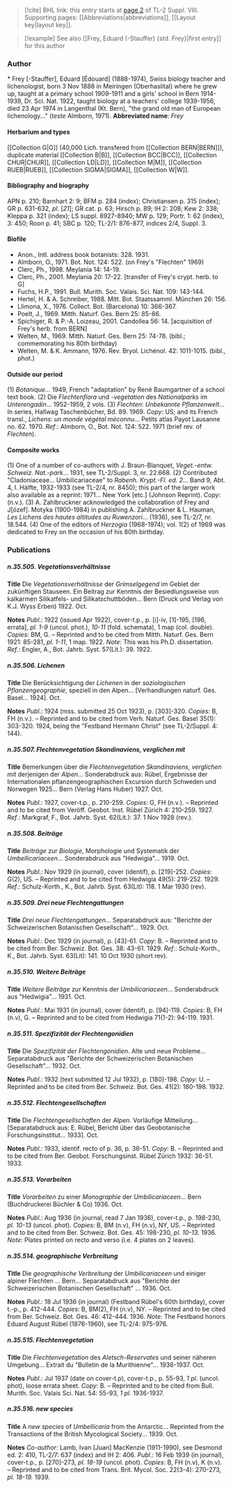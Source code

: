 > [!cite] BHL link: this entry starts at [page 2](https://www.biodiversitylibrary.org/page/33258524) of TL-2 Suppl. VIII.
> Supporting pages: [[Abbreviations|abbreviations]], [[Layout key|layout key]].

> [!example] See also [[Frey, Eduard (-Stauffer) {std. Frey}|first entry]] for this author

### Author

\* Frey \[-Stauffer\], Eduard \[Édouard\] (1888-1974), Swiss biology teacher and lichenologist, born 3 Nov 1888 in Meiringen (Oberhaslital) where he grew up, taught at a primary school 1909-1911 and a girls' school in Bern 1914-1939, Dr. Sci. Nat. 1922, taught biology at a teachers' college 1939-1956, died 23 Apr 1974 in Langenthal (Kt. Bern), "the grand old man of European lichenology..." (*teste* Almborn, 1971). 
**Abbreviated name**: *Frey*

#### Herbarium and types

[[Collection G|G]] (40,000 Lich. transfered from [[Collection BERN|BERN]]), duplicate material [[Collection B|B]], [[Collection BCC|BCC]], [[Collection CHUR|CHUR]], [[Collection LD|LD]], [[Collection M|M]], [[Collection RUEB|RUEB]], [[Collection SIGMA|SIGMA]], [[Collection W|W]].

#### Bibliography and biography

APN p. 210; Barnhart 2: 9; BFM p. 284 (index); Christiansen p. 315 (index); GR p. 631-632, *pl*. \[*21*\]; GR cat. p. 63; Hirsch p. 89; IH 2: 208; Kew 2: 338; Kleppa p. 321 (index); LS suppl. 8927-8940; MW p. 129; Portr. 1: 62 (index), 3: 450; Roon p. 41; SBC p. 120; TL-2/1: 876-877, indices 2/4, Suppl. 3.

#### Biofile

- Anon., Intl. address book botanists: 328. 1931.
- Almborn, O., 1971. Bot. Not. 124: 522. (on Frey's "Flechten" 1969)
- Clerc, Ph., 1998. Meylania 14: 14-19.
- Clerc, Ph., 2001. Meylania 20: 17-22. \[transfer of Frey's crypt. herb. to G\]
- Fuchs, H.P., 1991. Bull. Murith. Soc. Valais. Sci. Nat. 109: 143-144.
- Hertel, H. & A. Schreiber, 1988. Mitt. Bot. Staatssamml. München 26: 156.
- Llimona, X., 1976. Collect. Bot. (Barcelona) 10: 366-367.
- Poelt, J., 1969. Mitth. Naturf. Ges. Bern 25: 85-86.
- Spichiger, R. & P.-A. Loizeau, 2001. Candollea 56: 14. \[acquisition of Frey's herb. from BERN\]
- Welten, M., 1969. Mitth. Naturf. Ges. Bern 25: 74-78. (bibl.; commemorating his 80th birthday)
- Welten, M. & K. Ammann, 1976. Rev. Bryol. Lichénol. 42: 1011-1015. (bibl., phot.)

#### Outside our period

(1) *Botanique*... 1949, French "adaptation" by René Baumgartner of a school text book.
(2) Die *Flechtenflora* und -*vegetation* des *Nationalparks* im *Unterengadin*... 1952-1959, 2 vols.
(3) *Flechten*: *Unbekannte Pflanzenwelt*... In series, Hallwag Taschenbücher, Bd. 89. 1969. *Copy*: US; and its French transl., *Lichens: un monde végétal méconnu*... Petits atlas Payot Lausanne no. 62. 1970. *Ref*.: Almborn, O., Bot. Not. 124: 522. 1971 (brief rev. of *Flechten*).

#### Composite works

(1) One of a number of co-authors with J. Braun-Blanquet, *Veget.-entw. Schweiz. Nat.-park*... 1931, see TL-2/Suppl. 3, nr. 22.668.
(2) Contributed "Cladoniaceae... Umbilicariaceae" to *Rabenh. Krypt.-Fl. ed. 2*... Band 9, Abt. 4, I. Hälfte, 1932-1933 (see TL-2/4, nr. 8450); this part of the larger work also available as a reprint: 1971... New York \[etc.\] (Johnson Reprint). *Copy*: (n.v.).
(3) A. Zahlbruckner acknowledged the collaboration of Frey and J\[ózef\]. Motyka (1900-1984) in publishing A. Zahlbruckner & L. Hauman, *Les Lichens des hautes altitudes au Ruwenzori*... (1936), see TL-2/7, nr. 18.544.
(4) One of the editors of *Herzogia* (1968-1974); vol. 1(2) of 1969 was dedicated to Frey on the occasion of his 80th birthday.

### Publications

##### n.35.505. Vegetationsverhältnisse

**Title**
Die *Vegetationsverhältnisse* der *Grimselgegend* im Gebiet der zukünftigen Stauseen. Ein Beitrag zur Kenntnis der Besiedlungsweise von kalkarmen Silikatfels- und Silikatschuttböden... Bern (Druck und Verlag von K.J. Wyss Erben) 1922. Oct.

**Notes**
*Publ*.: 1922 (issued Apr 1922), cover-t.p., p. \[i\]-iv, \[1\]-195, \[196, errata\], *pl. 1-9* (uncol. phot.), *10-11* (fold. schemata), 1 map (col. double). *Copies*: BM, G. – Reprinted and to be cited from Mitth. Naturf. Ges. Bern 1921: 85-281, *pl. 1-11*, 1 map. 1922.
*Note*: This was his Ph.D. dissertation.
*Ref*.: Engler, A., Bot. Jahrb. Syst. 57(Lit.): 39. 1922.

##### n.35.506. Lichenen

**Title**
Die Berücksichtigung der *Lichenen* in der *soziologischen Pflanzengeographie*, speziell in den Alpen... \[Verhandlungen naturf. Ges. Basel... 1924\]. Oct.

**Notes**
*Publ*.: 1924 (mss. submitted 25 Oct 1923), p. \[303\]-320. *Copies*: B, FH (n.v.). – Reprinted and to be cited from Verh. Naturf. Ges. Basel 35(1): 303-320. 1924, being the "Festband Hermann Christ" (see TL-2/Suppl. 4: 144).

##### n.35.507. Flechtenvegetation Skandinaviens, verglichen mit

**Title**
Bemerkungen über die *Flechtenvegetation Skandinaviens, verglichen mit* derjenigen der *Alpen*... Sonderabdruck aus: Rübel, Ergebnisse der Internationalen pflanzengeographischen Excursion durch Schweden und Norwegen 1925... Bern (Verlag Hans Huber) 1927. Oct.

**Notes**
*Publ*.: 1927, cover-t.p., p. 210-259. *Copies*: G, FH (n.v.). – Reprinted and to be cited from Veröff. Geobot. Inst. Rübel Zürich 4: 210-259. 1927.
*Ref*.: Markgraf, F., Bot. Jahrb. Syst. 62(Lit.): 37. 1 Nov 1928 (rev.).

##### n.35.508. Beiträge

**Title**
*Beiträge* zur *Biologie*, Morphologie und Systematik der *Umbellicariaceen*... Sonderabdruck aus "Hedwigia"... 1919. Oct.

**Notes**
*Publ*.: Nov 1929 (in journal), cover (identif), p. \[219\]-252. *Copies*: G(2), US. – Reprinted and to be cited from Hedwigia 49(5): 219-252. 1929.
*Ref*.: Schulz-Korth., K., Bot. Jahrb. Syst. 63(Lit): 118. 1 Mar 1930 (rev).

##### n.35.509. Drei neue Flechtengattungen

**Title**
*Drei neue Flechtengattungen*... Separatabdruck aus: "Berichte der Schweizerischen Botanischen Gesellschaft"... 1929. Oct.

**Notes**
*Publ*.: Dec 1929 (in journal), p. \[43\]-61. *Copy*: B. – Reprinted and to be cited from Ber. Schweiz. Bot. Ges. 38: 43-61. 1929.
*Ref*.: Schulz-Korth., K., Bot. Jahrb. Syst. 63(Lit): 141. 10 Oct 1930 (short rev).

##### n.35.510. Weitere Beiträge

**Title**
*Weitere Beiträge* zur Kenntnis der *Umbilicariaceen*... Sonderabdruck aus "Hedwigia"... 1931. Oct.

**Notes**
*Publ*.: Mai 1931 (in journal), cover (identif), p. \[94\]-119. *Copies*: B, FH (n.v), G. – Reprinted and to be cited from Hedwigia 71(1-2): 94-119. 1931.

##### n.35.511. Spezifizität der Flechtengonidien

**Title**
Die *Spezifizität der Flechtengonidien*. Alte und neue Probleme... Separatabdruck aus "Berichte der Schweizerischen Botanischen Gesellschaft"... 1932. Oct.

**Notes**
*Publ*.: 1932 (text submitted 12 Jul 1932), p. \[180\]-198. *Copy*: U. – Reprinted and to be cited from Ber. Schweiz. Bot. Ges. 41(2): 180-198. 1932.

##### n.35.512. Flechtengesellschaften

**Title**
Die *Flechtengesellschaften* der *Alpen*. Vorläufige Mitteilung... \[Separatabdruck aus: E. Rübel, Bericht über das Geobotanische Forschungsinstitut... 1933\]. Oct.

**Notes**
*Publ*.: 1933, identif. recto of p. 36, p. 36-51. *Copy*: B. – Reprinted and to be cited from Ber. Geobot. Forschungsinst. Rübel Zürich 1932: 36-51. 1933.

##### n.35.513. Vorarbeiten

**Title**
*Vorarbeiten* zu einer *Monographie* der *Umbilicariaceen*... Bern (Buchdruckerei Büchler & Co) 1936. Oct.

**Notes**
*Publ*.: Aug 1936 (in journal, read 7 Jan 1936), cover-t.p., p. 198-230, *pl. 10-13* (uncol. phot). *Copies*: B, BM (n.v), FH (n.v), NY, US. – Reprinted and to be cited from Ber. Schweiz. Bot. Ges. 45: 198-230, *pl. 10-13.* 1936.
*Note*: Plates printed on recto and verso (i.e. 4 plates on 2 leaves).

##### n.35.514. geographische Verbreitung

**Title**
Die *geographische Verbreitung* der *Umbilicariaceen* und einiger alpiner Flechten ... Bern... Separatabdruck aus "Berichte der Schweizerischen Botanischen Gesellschaft" ... 1936. Oct.

**Notes**
*Publ*.: 18 Jul 1936 (in journal) (Festband Rübel's 60th birthday), cover t.-p., p. 412-444.
*Copies*: B, BM(2), FH (n.v), NY. – Reprinted and to be cited from Ber. Schweiz. Bot. Ges. 46: 412-444. 1936.
*Note*: The Festband honors Eduard August Rübel (1876-1960), see TL-2/4: 975-976.

##### n.35.515. Flechtenvegetation

**Title**
Die *Flechtenvegetation* des *Aletsch-Reservates* und seiner näheren Umgebung... Extrait du "Bulletin de la Murithienne"... 1936-1937. Oct.

**Notes**
*Publ*.: Jul 1937 (date on cover-t.p), cover-t.p., p. 55-93, *1 pl*. (uncol. phot), loose errata sheet. *Copy*: B. – Reprinted and to be cited from Bull. Murith. Soc. Valais Sci. Nat. 54: 55-93, *1 pl*. 1936-1937.

##### n.35.516. new species

**Title**
A *new species* of *Umbellicaria* from the Antarctic... Reprinted from the Transactions of the British Mycological Society... 1939. Oct.

**Notes**
*Co-author*: Lamb, Ivan \[Juan\] MacKenzie (1911-1990), see Desmond ed. 2: 410, TL-2/7: 637 (index) and IH 2: 406.
*Publ*.: 16 Feb 1939 (in journal), cover-t.p., p. \[270\]-273, *pl. 18-19* (uncol. phot). *Copies*: B, FH (n.v), K (n.v). – Reprinted and to be cited from Trans. Brit. Mycol. Soc. 22(3-4): 270-273, *pl. 18-19.* 1939.

